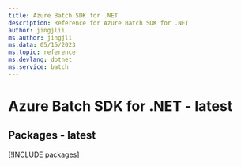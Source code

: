 ```yaml
---
title: Azure Batch SDK for .NET
description: Reference for Azure Batch SDK for .NET
author: jingjlii
ms.author: jingjli
ms.data: 05/15/2023
ms.topic: reference
ms.devlang: dotnet
ms.service: batch
---
```

# Azure Batch SDK for .NET - latest
## Packages - latest
[!INCLUDE [packages](batch-index.md)]